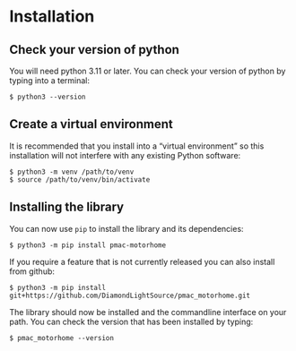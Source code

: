 # Installation

## Check your version of python

You will need python 3.11 or later. You can check your version of python by
typing into a terminal:

```
$ python3 --version
```

## Create a virtual environment

It is recommended that you install into a “virtual environment” so this
installation will not interfere with any existing Python software:

```
$ python3 -m venv /path/to/venv
$ source /path/to/venv/bin/activate
```

## Installing the library

You can now use `pip` to install the library and its dependencies:

```
$ python3 -m pip install pmac-motorhome
```

If you require a feature that is not currently released you can also install
from github:

```
$ python3 -m pip install git+https://github.com/DiamondLightSource/pmac_motorhome.git
```

The library should now be installed and the commandline interface on your path.
You can check the version that has been installed by typing:

```
$ pmac_motorhome --version
```

